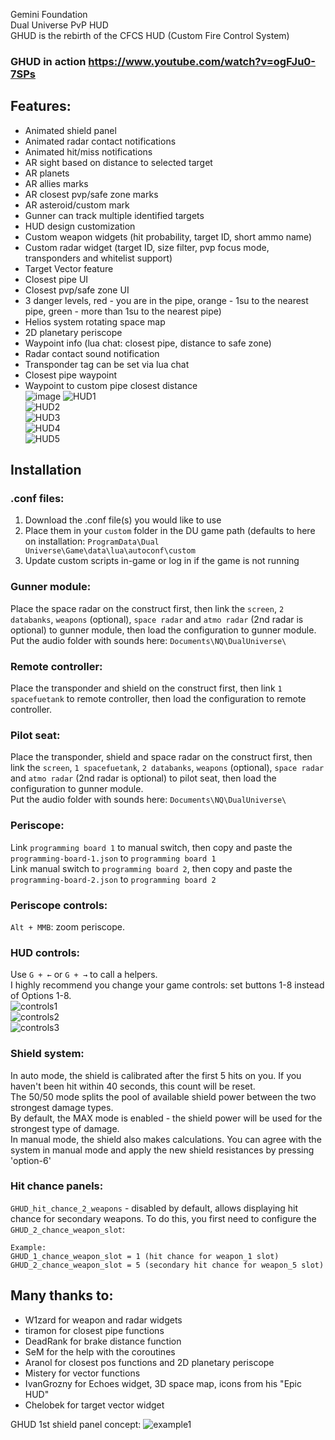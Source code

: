 Gemini Foundation<br/>
Dual Universe PvP HUD<br/>
GHUD is the rebirth of the CFCS HUD (Custom Fire Control System)
<br/>

### GHUD in action https://www.youtube.com/watch?v=ogFJu0-7SPs
## Features:
- Animated shield panel<br/>
- Animated radar contact notifications<br/>
- Animated hit/miss notifications<br/>
- AR sight based on distance to selected target<br/>
- AR planets<br/>
- AR allies marks<br/>
- AR closest pvp/safe zone marks<br/>
- AR asteroid/custom mark<br/>
- Gunner can track multiple identified targets<br/>
- HUD design customization<br/>
- Custom weapon widgets (hit probability, target ID, short ammo name)<br/>
- Custom radar widget (target ID, size filter, pvp focus mode, transponders and whitelist support)<br/>
- Target Vector feature<br/>
- Closest pipe UI<br/>
- Closest pvp/safe zone UI<br/>
- 3 danger levels, red - you are in the pipe, orange - 1su to the nearest pipe, green - more than 1su to the nearest pipe)<br/>
- Helios system rotating space map<br/>
- 2D planetary periscope<br/>
- Waypoint info (lua chat: closest pipe, distance to safe zone)<br/>
- Radar contact sound notification<br/>
- Transponder tag can be set via lua chat<br/>
- Closest pipe waypoint<br/>
- Waypoint to custom pipe closest distance<br/>
![image](https://user-images.githubusercontent.com/104208203/210071617-3f689bff-1be3-4eb4-9848-5a5a03e41505.png)
![HUD1](https://github.com/Crusader93/Gemini-HUD/blob/master/images/1.png)<br/>
![HUD2](https://github.com/Crusader93/Gemini-HUD/blob/master/images/2.png)<br/>
![HUD3](https://github.com/Crusader93/Gemini-HUD/blob/master/images/33.png)<br/>
![HUD4](https://github.com/Crusader93/Gemini-HUD/blob/master/images/cp2.png)<br/>
![HUD5](https://github.com/Crusader93/Gemini-HUD/blob/master/images/3.png)<br/>
## Installation
### .conf files:
1) Download the .conf file(s) you would like to use
2) Place them in your `custom` folder in the DU game path (defaults to here on installation: `ProgramData\Dual Universe\Game\data\lua\autoconf\custom`
3) Update custom scripts in-game or log in if the game is not running
### Gunner module:
Place the space radar on the construct first, then link the `screen`, `2 databanks`, `weapons` (optional), `space radar` and `atmo radar` (2nd radar is optional) to gunner module, then load the configuration to gunner module.<br/>
Put the audio folder with sounds here: `Documents\NQ\DualUniverse\` <br/>
### Remote controller:
Place the transponder and shield on the construct first, then link `1 spacefuetank` to remote controller, then load the configuration to remote controller.<br/>
### Pilot seat:
Place the transponder, shield and space radar on the construct first, then link the `screen`, `1 spacefuetank`, `2 databanks`, `weapons` (optional), `space radar` and `atmo radar` (2nd radar is optional) to pilot seat, then load the configuration to gunner module.<br/>
Put the audio folder with sounds here: `Documents\NQ\DualUniverse\` <br/>
### Periscope:
Link `programming board 1` to manual switch, then copy and paste the `programming-board-1.json` to `programming board 1`<br/>
Link manual switch to `programming board 2`, then copy and paste the `programming-board-2.json` to `programming board 2`<br/>
### Periscope controls:
`Alt + MMB`: zoom periscope.<br/>
### HUD controls:
Use `G + ←` or `G + →` to call a helpers.<br/>
I highly recommend you change your game controls: set buttons 1-8 instead of Options 1-8.<br/>
![controls1](https://github.com/Crusader93/Gemini-HUD/blob/master/images/controls.png)<br/>
![controls2](https://github.com/Crusader93/Gemini-HUD/blob/master/images/gunner1.png)<br/>
![controls3](https://github.com/Crusader93/Gemini-HUD/blob/master/images/remote1.png)<br/>
### Shield system:
In auto mode, the shield is calibrated after the first 5 hits on you. If you haven't been hit within 40 seconds, this count will be reset.<br/>
The 50/50 mode splits the pool of available shield power between the two strongest damage types.<br/>
By default, the MAX mode is enabled - the shield power will be used for the strongest type of damage.<br/>
In manual mode, the shield also makes calculations. You can agree with the system in manual mode and apply the new shield resistances by pressing 'option-6'
### Hit chance panels:

`GHUD_hit_chance_2_weapons` - disabled by default, allows displaying hit chance for secondary weapons.
To do this, you first need to configure the `GHUD_2_chance_weapon_slot`:
```
Example:
GHUD_1_chance_weapon_slot = 1 (hit chance for weapon_1 slot)
GHUD_2_chance_weapon_slot = 5 (secondary hit chance for weapon_5 slot)
```
## Many thanks to:<br/>
 - W1zard for weapon and radar widgets<br/>
 - tiramon for closest pipe functions<br/>
 - DeadRank for brake distance function<br/>
 - SeM for the help with the coroutines<br/>
 - Aranol for closest pos functions and 2D planetary periscope<br/>
 - Mistery for vector functions<br/>
 - IvanGrozny for Echoes widget, 3D space map, icons from his "Epic HUD"<br/>
 - Chelobek for target vector widget<br/>

GHUD 1st shield panel concept:
![example1](https://github.com/Crusader93/Gemini-HUD/blob/master/images/shield.png)<br/>
